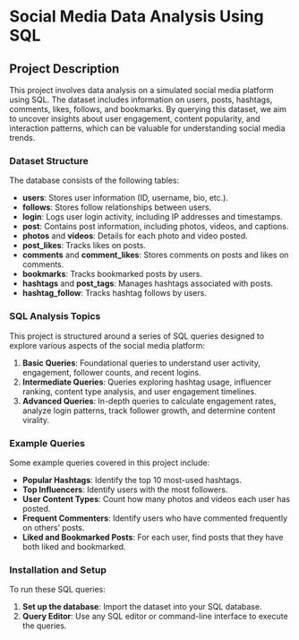 

# Social Media Data Analysis Using SQL

## Project Description
This project involves data analysis on a simulated social media platform using SQL. The dataset includes information on users, posts, hashtags, comments, likes, follows, and bookmarks. By querying this dataset, we aim to uncover insights about user engagement, content popularity, and interaction patterns, which can be valuable for understanding social media trends.

### Dataset Structure
The database consists of the following tables:

- **users**: Stores user information (ID, username, bio, etc.).
- **follows**: Stores follow relationships between users.
- **login**: Logs user login activity, including IP addresses and timestamps.
- **post**: Contains post information, including photos, videos, and captions.
- **photos** and **videos**: Details for each photo and video posted.
- **post_likes**: Tracks likes on posts.
- **comments** and **comment_likes**: Stores comments on posts and likes on comments.
- **bookmarks**: Tracks bookmarked posts by users.
- **hashtags** and **post_tags**: Manages hashtags associated with posts.
- **hashtag_follow**: Tracks hashtag follows by users.

### SQL Analysis Topics
This project is structured around a series of SQL queries designed to explore various aspects of the social media platform:

1. **Basic Queries**: Foundational queries to understand user activity, engagement, follower counts, and recent logins.
2. **Intermediate Queries**: Queries exploring hashtag usage, influencer ranking, content type analysis, and user engagement timelines.
3. **Advanced Queries**: In-depth queries to calculate engagement rates, analyze login patterns, track follower growth, and determine content virality.

### Example Queries
Some example queries covered in this project include:

- **Popular Hashtags**: Identify the top 10 most-used hashtags.
- **Top Influencers**: Identify users with the most followers.
- **User Content Types**: Count how many photos and videos each user has posted.
- **Frequent Commenters**: Identify users who have commented frequently on others’ posts.
- **Liked and Bookmarked Posts**: For each user, find posts that they have both liked and bookmarked.

### Installation and Setup
To run these SQL queries:

1. **Set up the database**: Import the dataset into your SQL database.
2. **Query Editor**: Use any SQL editor or command-line interface to execute the queries.


